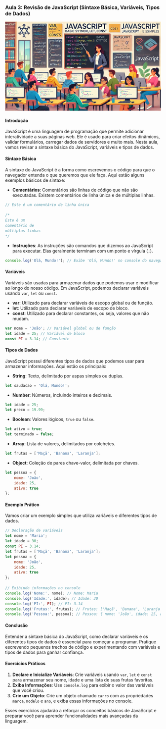### Aula 3: Revisão de JavaScript (Sintaxe Básica, Variáveis, Tipos de Dados)
![](./assets/03.jpeg)
#### Introdução

JavaScript é uma linguagem de programação que permite adicionar interatividade a suas páginas web. Ele é usado para criar efeitos dinâmicos, validar formulários, carregar dados de servidores e muito mais. Nesta aula, vamos revisar a sintaxe básica do JavaScript, variáveis e tipos de dados.

#### Sintaxe Básica

A sintaxe do JavaScript é a forma como escrevemos o código para que o navegador entenda o que queremos que ele faça. Aqui estão alguns exemplos básicos de sintaxe:

- **Comentários**: Comentários são linhas de código que não são executadas. Existem comentários de linha única e de múltiplas linhas.

```javascript
// Este é um comentário de linha única

/*
Este é um
comentário de
múltiplas linhas
*/
```

- **Instruções**: As instruções são comandos que dizemos ao JavaScript para executar. Elas geralmente terminam com um ponto e vírgula (`;`).

```javascript
console.log('Olá, Mundo!'); // Exibe 'Olá, Mundo!' no console do navegador
```

#### Variáveis

Variáveis são usadas para armazenar dados que podemos usar e modificar ao longo do nosso código. Em JavaScript, podemos declarar variáveis usando `var`, `let` ou `const`.

- **var**: Utilizado para declarar variáveis de escopo global ou de função.
- **let**: Utilizado para declarar variáveis de escopo de bloco.
- **const**: Utilizado para declarar constantes, ou seja, valores que não mudam.

```javascript
var nome = 'João'; // Variável global ou de função
let idade = 25; // Variável de bloco
const PI = 3.14; // Constante
```

#### Tipos de Dados

JavaScript possui diferentes tipos de dados que podemos usar para armazenar informações. Aqui estão os principais:

- **String**: Texto, delimitado por aspas simples ou duplas.

```javascript
let saudacao = 'Olá, Mundo!';
```

- **Number**: Números, incluindo inteiros e decimais.

```javascript
let idade = 25;
let preco = 19.99;
```

- **Boolean**: Valores lógicos, `true` ou `false`.

```javascript
let ativo = true;
let terminado = false;
```

- **Array**: Lista de valores, delimitados por colchetes.

```javascript
let frutas = ['Maçã', 'Banana', 'Laranja'];
```

- **Object**: Coleção de pares chave-valor, delimitada por chaves.

```javascript
let pessoa = {
    nome: 'João',
    idade: 25,
    ativo: true
};
```

#### Exemplo Prático

Vamos criar um exemplo simples que utiliza variáveis e diferentes tipos de dados.

```javascript
// Declaração de variáveis
let nome = 'Maria';
let idade = 30;
const PI = 3.14;
let frutas = ['Maçã', 'Banana', 'Laranja'];
let pessoa = {
    nome: 'João',
    idade: 25,
    ativo: true
};

// Exibindo informações no console
console.log('Nome:', nome); // Nome: Maria
console.log('Idade:', idade); // Idade: 30
console.log('PI:', PI); // PI: 3.14
console.log('Frutas:', frutas); // Frutas: ['Maçã', 'Banana', 'Laranja']
console.log('Pessoa:', pessoa); // Pessoa: { nome: 'João', idade: 25, ativo: true }
```

#### Conclusão

Entender a sintaxe básica do JavaScript, como declarar variáveis e os diferentes tipos de dados é essencial para começar a programar. Pratique escrevendo pequenos trechos de código e experimentando com variáveis e tipos de dados para ganhar confiança.

#### Exercícios Práticos

1. **Declare e Inicialize Variáveis**: Crie variáveis usando `var`, `let` e `const` para armazenar seu nome, idade e uma lista de suas frutas favoritas.
2. **Exiba Informações**: Use `console.log` para exibir o valor das variáveis que você criou.
3. **Crie um Objeto**: Crie um objeto chamado `carro` com as propriedades `marca`, `modelo` e `ano`, e exiba essas informações no console.

Esses exercícios ajudarão a reforçar os conceitos básicos de JavaScript e preparar você para aprender funcionalidades mais avançadas da linguagem.